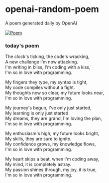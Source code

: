 
# openai-random-poem
 A poem generated daily by OpenAI

[![Poem](https://github.com/fbiego/openai-random-poem/actions/workflows/main.yml/badge.svg)](https://github.com/fbiego/openai-random-poem/actions/workflows/main.yml)

### today's poem  
  
The clock's ticking, the code's wracking,  
A new challenge I'm now attacking.  
I'm writing in bliss, I'm coding with a kiss,  
I'm so in love with programming.  
  
My fingers they type, my syntax is tight,  
My code compiles without a fight.  
My thoughts now so clear, my future looks near,  
I'm so in love with programming.  
  
My journey's begun, I've only just started,  
My learning is only just started.  
My dreams, they are grand, I'm loving the plan,  
I'm so in love with programming.  
  
My enthusiasm's high, my future looks bright,  
My skills, they are sure to ignite.  
My confidence grows, my knowledge flows,  
I'm so in love with programming.  
  
My heart skips a beat, when I'm coding away,  
My mind, it is completely astray.  
My passion shines through, my joy, it is true,  
I'm so in love with programming.